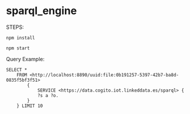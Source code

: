 # sparql_engine

STEPS:

```
npm install
```

```
npm start
```

Query Example:
```
SELECT *
    FROM <http://localhost:8890/uuid:file:0b191257-5397-42b7-ba8d-0835f5bf3f51>
        {
            SERVICE <https://data.cogito.iot.linkeddata.es/sparql> {
            ?s a ?o.
        }
    } LIMIT 10
```